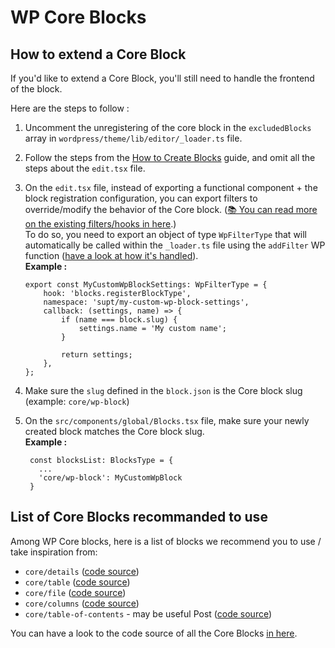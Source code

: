 # WP Core Blocks

## How to extend a Core Block

If you'd like to extend a Core Block, you'll still need to handle the frontend of the block.

Here are the steps to follow :

1. Uncomment the unregistering of the core block in the `excludedBlocks` array in `wordpress/theme/lib/editor/_loader.ts` file.
2. Follow the steps from the [How to Create Blocks](./create-blocks.md) guide, and omit all the steps about the `edit.tsx` file.
3. On the `edit.tsx` file, instead of exporting a functional component + the block registration configuration, you can export filters to override/modify the behavior of the Core block. ([📚 You can read more on the existing filters/hooks in here](https://developer.wordpress.org/block-editor/reference-guides/filters/block-filters/#blocks-registerblocktype).)<br />
   To do so, you need to export an object of type `WpFilterType` that will automatically be called within the `_loader.ts` file using the `addFilter` WP function ([have a look at how it's handled](https://github.com/superhuit-agency/nextjs-wordpress-starter/blob/boilerplate-update/wordpress/theme/lib/editor/_loader.ts#L49-L55)).<br />
   **Example :**

    ```tsx
    export const MyCustomWpBlockSettings: WpFilterType = {
    	hook: 'blocks.registerBlockType',
    	namespace: 'supt/my-custom-wp-block-settings',
    	callback: (settings, name) => {
    		if (name === block.slug) {
    			settings.name = 'My custom name';
    		}

    		return settings;
    	},
    };
    ```

4. Make sure the `slug` defined in the `block.json` is the Core block slug (example: `core/wp-block`)
5. On the `src/components/global/Blocks.tsx` file, make sure your newly created block matches the Core block slug.<br />
   **Example :**
    ```tsx
     const blocksList: BlocksType = {
       ...
       'core/wp-block': MyCustomWpBlock
     }
    ```

## List of Core Blocks recommanded to use

Among WP Core blocks, here is a list of blocks we recommend you to use / take inspiration from:

-   `core/details` ([code source](https://github.com/WordPress/gutenberg/tree/trunk/packages/block-library/src/details))
-   `core/table` ([code source](https://github.com/WordPress/gutenberg/tree/trunk/packages/block-library/src/table))
-   `core/file` ([code source](https://github.com/WordPress/gutenberg/tree/trunk/packages/block-library/src/file))
-   `core/columns` ([code source](https://github.com/WordPress/gutenberg/tree/trunk/packages/block-library/src/columns))
-   `core/table-of-contents` - may be useful Post ([code source](https://github.com/WordPress/gutenberg/tree/trunk/packages/block-library/src/table-of-contents))

You can have a look to the code source of all the Core Blocks [in here](https://github.com/WordPress/gutenberg/tree/trunk/packages/block-library/src).
